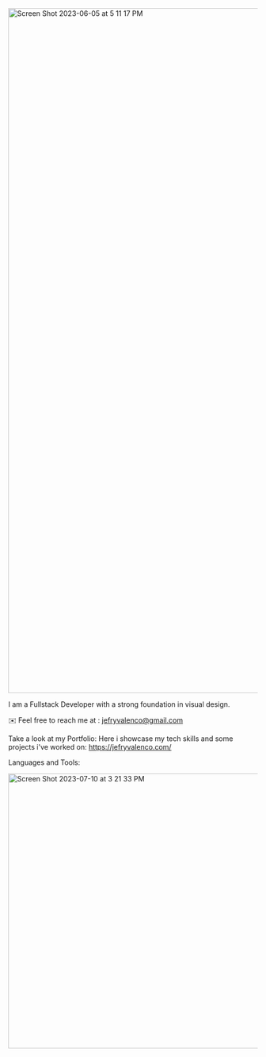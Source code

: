 
<!--
### Hi there 👋


**JefValenco/jefValenco** is a ✨ _special_ ✨ repository because its `README.md` (this file) appears on your GitHub profile.

Here are some ideas to get you started:

- 🔭 I’m currently working on ...
- 🌱 I’m currently learning ...
- 👯 I’m looking to collaborate on ...
- 🤔 I’m looking for help with ...
- 💬 Ask me about ...
- 📫 How to reach me: ...
- 😄 Pronouns: ...
- ⚡ Fun fact: ...

I am a  Fullstack Developer with a strong foundation in visual design. My expertise primarily lies in web design, digital and physical prototyping, and branding. 💾
-->



<img width="1380" alt="Screen Shot 2023-06-05 at 5 11 17 PM" src="https://github.com/JefValenco/jefValenco/assets/119255208/0cef698c-76b6-42f0-8e99-df0bae505a15">


I am a Fullstack Developer with a strong foundation in visual design. 


✉️ Feel free to reach me at : jefryvalenco@gmail.com

Take a look at my Portfolio:
Here i showcase my tech skills and some projects i've worked on:
https://jefryvalenco.com/


Languages and Tools:


<img width="554" alt="Screen Shot 2023-07-10 at 3 21 33 PM" src="https://github.com/JefValenco/jefValenco/assets/119255208/8522da01-e662-4a73-8c5a-ae4f4f1cbded">

